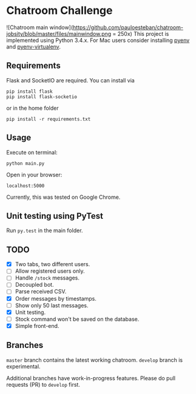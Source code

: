 # Chatroom Challenge

![Chatroom main window](https://github.com/pauloesteban/chatroom-jobsity/blob/master/files/mainwindow.png = 250x)
This project is implemented using Python 3.4.x. For Mac users consider installing [pyenv](https://github.com/pyenv/pyenv) and [pyenv-virtualenv](https://github.com/pyenv/pyenv-virtualenv).

## Requirements
Flask and SocketIO are required. You can install via
```
pip install flask
pip install flask-socketio
```
or in the home folder
```
pip install -r requirements.txt
```

## Usage
Execute on terminal:
```
python main.py
```
Open in your browser:
```
localhost:5000
```
Currently, this was tested on Google Chrome.

## Unit testing using PyTest
Run `py.test` in the main folder.

## TODO
- [x] Two tabs, two different users.
- [ ] Allow registered users only.
- [ ] Handle `/stock` messages.
- [ ] Decoupled bot.
- [ ] Parse received CSV.
- [x] Order messages by timestamps.
- [ ] Show only 50 last messages.
- [x] Unit testing.
- [ ] Stock command won't be saved on the database.
- [x] Simple front-end.

## Branches
`master` branch contains the latest working chatroom. `develop` branch is experimental.

Additional branches have work-in-progress features. Please do pull requests (PR) to `develop` first.